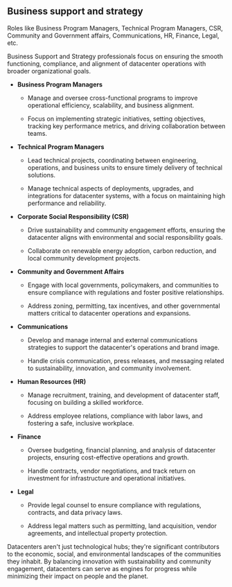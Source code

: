 ## Business support and strategy

Roles like Business Program Managers, Technical Program Managers, CSR, Community and Government affairs, Communications, HR, Finance, Legal, etc. 

Business Support and Strategy professionals focus on ensuring the smooth functioning, compliance, and alignment of datacenter operations with broader organizational goals.

- **Business Program Managers**

  - Manage and oversee cross-functional programs to improve operational efficiency, scalability, and business alignment. 

  - Focus on implementing strategic initiatives, setting objectives, tracking key performance metrics, and driving collaboration between teams.

- **Technical Program Managers**

  - Lead technical projects, coordinating between engineering, operations, and business units to ensure timely delivery of technical solutions. 

  - Manage technical aspects of deployments, upgrades, and integrations for datacenter systems, with a focus on maintaining high performance and reliability.

- **Corporate Social Responsibility (CSR)**

  - Drive sustainability and community engagement efforts, ensuring the datacenter aligns with environmental and social responsibility goals. 

  - Collaborate on renewable energy adoption, carbon reduction, and local community development projects.

- **Community and Government Affairs**

  - Engage with local governments, policymakers, and communities to ensure compliance with regulations and foster positive relationships.

  - Address zoning, permitting, tax incentives, and other governmental matters critical to datacenter operations and expansions.

- **Communications**

  - Develop and manage internal and external communications strategies to support the datacenter's operations and brand image. 

  - Handle crisis communication, press releases, and messaging related to sustainability, innovation, and community involvement.

- **Human Resources (HR)**

  - Manage recruitment, training, and development of datacenter staff, focusing on building a skilled workforce. 

  - Address employee relations, compliance with labor laws, and fostering a safe, inclusive workplace.

- **Finance**

  - Oversee budgeting, financial planning, and analysis of datacenter projects, ensuring cost-effective operations and growth. 

  - Handle contracts, vendor negotiations, and track return on investment for infrastructure and operational initiatives.

- **Legal**

  - Provide legal counsel to ensure compliance with regulations, contracts, and data privacy laws. 

  - Address legal matters such as permitting, land acquisition, vendor agreements, and intellectual property protection.

Datacenters aren't just technological hubs; they're significant contributors to the economic, social, and environmental landscapes of the communities they inhabit. By balancing innovation with sustainability and community engagement, datacenters can serve as engines for progress while minimizing their impact on people and the planet.